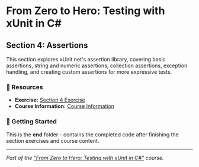 # From Zero to Hero: Testing with xUnit in C# 

## Section 4: Assertions

This section explores xUnit.net's assertion library, covering basic assertions, string and numeric assertions, collection assertions, exception handling, and creating custom assertions for more expressive tests.

### 🔗 Resources
- **Exercise:** [Section 4 Exercise](./exercise/README.md)
- **Course Information:** [Course Information](https://github.com/Dometrain/from-zero-to-hero-testing-with-xunit-in-csharp)

### 🚀 Getting Started
This is the **end** folder - contains the completed code after finishing the section exercises and course content.

---

*Part of the ["From Zero to Hero: Testing with xUnit in C#"](https://dometrain.com/course/from-zero-to-hero-testing-with-xunit-in-csharp/?ref=dometrain-github) course.*
